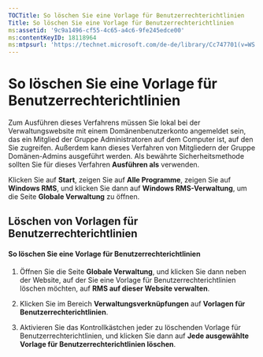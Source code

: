 ```yaml
---
TOCTitle: So löschen Sie eine Vorlage für Benutzerrechterichtlinien
Title: So löschen Sie eine Vorlage für Benutzerrechterichtlinien
ms:assetid: '9c9a1496-cf55-4c65-a4c6-9fe245edce00'
ms:contentKeyID: 18118964
ms:mtpsurl: 'https://technet.microsoft.com/de-de/library/Cc747701(v=WS.10)'
---
```


So löschen Sie eine Vorlage für Benutzerrechterichtlinien
=========================================================

Zum Ausführen dieses Verfahrens müssen Sie lokal bei der Verwaltungswebsite mit einem Domänenbenutzerkonto angemeldet sein, das ein Mitglied der Gruppe Administratoren auf dem Computer ist, auf den Sie zugreifen. Außerdem kann dieses Verfahren von Mitgliedern der Gruppe Domänen-Admins ausgeführt werden. Als bewährte Sicherheitsmethode sollten Sie für dieses Verfahren **Ausführen als** verwenden.

Klicken Sie auf **Start**, zeigen Sie auf **Alle Programme**, zeigen Sie auf **Windows RMS**, und klicken Sie dann auf **Windows RMS-Verwaltung**, um die Seite **Globale Verwaltung** zu öffnen.

Löschen von Vorlagen für Benutzerrechterichtlinien
--------------------------------------------------

#### So löschen Sie eine Vorlage für Benutzerrechterichtlinien

1.  Öffnen Sie die Seite **Globale Verwaltung**, und klicken Sie dann neben der Website, auf der Sie eine Vorlage für Benutzerrechterichtlinien löschen möchten, auf **RMS auf dieser Website verwalten**.

2.  Klicken Sie im Bereich **Verwaltungsverknüpfungen** auf **Vorlagen für Benutzerrechterichtlinien**.

3.  Aktivieren Sie das Kontrollkästchen jeder zu löschenden Vorlage für Benutzerrechterichtlinien, und klicken Sie dann auf **Jede ausgewählte Vorlage für Benutzerrechterichtlinien löschen**.
